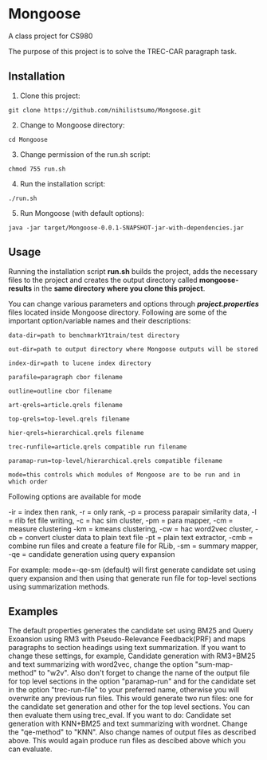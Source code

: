 # Mongoose
A class project for CS980

The purpose of this project is to solve the TREC-CAR paragraph task.

## Installation
1. Clone this project:
```
git clone https://github.com/nihilistsumo/Mongoose.git
```

2. Change to Mongoose directory:
```
cd Mongoose
```

3. Change permission of the run.sh script:
```
chmod 755 run.sh
```

4. Run the installation script:
```
./run.sh
```

5. Run Mongoose (with default options):
```
java -jar target/Mongoose-0.0.1-SNAPSHOT-jar-with-dependencies.jar
```

## Usage
Running the installation script **run.sh** builds the project, adds the necessary files to the project and creates the output directory called **mongoose-results** in the **same directory where you clone this project**. 

You can change various parameters and options through **_project.properties_** files located inside Mongoose directory. Following are some of the important option/variable names and their descriptions:
```
data-dir=path to benchmarkY1train/test directory

out-dir=path to output directory where Mongoose outputs will be stored

index-dir=path to lucene index directory

parafile=paragraph cbor filename

outline=outline cbor filename

art-qrels=article.qrels filename

top-qrels=top-level.qrels filename

hier-qrels=hierarchical.qrels filename

trec-runfile=article.qrels compatible run filename

paramap-run=top-level/hierarchical.qrels compatible filename

mode=this controls which modules of Mongoose are to be run and in which order
```
Following options are available for mode

-ir = index then rank, -r = only rank, -p = process parapair similarity data, 
-l = rlib fet file writing, -c = hac sim cluster, -pm = para mapper, -cm = measure clustering
-km = kmeans clustering, -cw = hac word2vec cluster, -cb = convert cluster data to plain text file
-pt = plain text extractor, -cmb = combine run files and create a feature file for RLib,
-sm = summary mapper, -qe = candidate generation using query expansion

For example: mode=-qe-sm (default) will first generate candidate set using query expansion and then using that generate run file for top-level sections using summarization methods.

## Examples

The default properties generates the candidate set using BM25 and Query Exoansion using RM3 with Pseudo-Relevance Feedback(PRF) and maps paragraphs to section headings using text summarization. If you want to change these settings, for example, Candidate generation with RM3+BM25 and text summarizing with word2vec, change the option "sum-map-method" to "w2v". Also don't forget to change the name of the output file for top level sections in the option "paramap-run" and for the candidate set in the option "trec-run-file" to your preferred name,  otherwise you will overwrite any previous run files. This would generate two run files: one for the candidate set generation and other for the top level sections. You can then evaluate them using trec_eval. If you want to do: Candidate set generation with KNN+BM25 and text summarizing with wordnet. Change the "qe-method" to "KNN". Also change names of output files as described above. This would again produce run files as descibed above which you can evaluate.  
